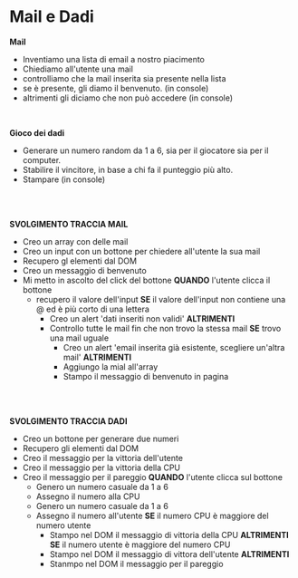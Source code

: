 # Mail e Dadi

**Mail**

- Inventiamo una lista di email a nostro piacimento
- Chiediamo all'utente una mail
- controlliamo che la mail inserita sia presente nella lista
- se è presente, gli diamo il benvenuto. (in console)
- altrimenti gli diciamo che non può accedere (in console)

<br>

**Gioco dei dadi**
<br>

- Generare un numero random da 1 a 6, sia per il giocatore sia per il computer.
- Stabilire il vincitore, in base a chi fa il punteggio più alto.
- Stampare (in console)

<br>
<br>

**SVOLGIMENTO TRACCIA MAIL**

- Creo un array con delle mail
- Creo un input con un bottone per chiedere all'utente la sua mail
- Recupero gl elementi dal DOM
- Creo un messaggio di benvenuto 
- Mi metto in ascolto del click del bottone
  **QUANDO** l'utente clicca il bottone 
  - recupero il valore dell'input
    **SE** il valore dell'input non contiene una @ ed è più corto di una lettera
    - Creo un alert 'dati inseriti non validi'
    **ALTRIMENTI** 
    - Controllo tutte le mail fin che non trovo la stessa     mail 
      **SE** trovo una mail uguale
      - Creo un alert 'email inserita già esistente, scegliere un'altra mail'
      **ALTRIMENTI**
       - Aggiungo la mial all'array
       - Stampo il messaggio di benvenuto in pagina

<br>
<br>

**SVOLGIMENTO TRACCIA DADI**

- Creo un bottone per generare due numeri
- Recupero gli elementi dal DOM
- Creo il messaggio per la vittoria dell'utente
- Creo il messaggio per la vittoria della CPU
- Creo il messaggio per il pareggio
**QUANDO** l'utente clicca sul bottone
  - Genero un numero casuale da 1 a 6 
  - Assegno il numero alla CPU
  - Genero un numero casuale da 1 a 6 
  - Assegno il numero all'utente
    **SE** il numero CPU è maggiore del numero utente
      - Stampo nel DOM il messaggio di vittoria della CPU
    **ALTRIMENTI SE** il numero utente è maggiore del numero CPU
      - Stampo nel DOM il messaggio di vittora dell'utente
    **ALTRIMENTI** 
      - Stanmpo nel DOM il messaggio per il pareggio 

 
